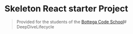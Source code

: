 # Skeleton React starter Project

> Provided for the students of the [Bottega Code School](https://bottega.tech/)# DeepDiveLifecycle
